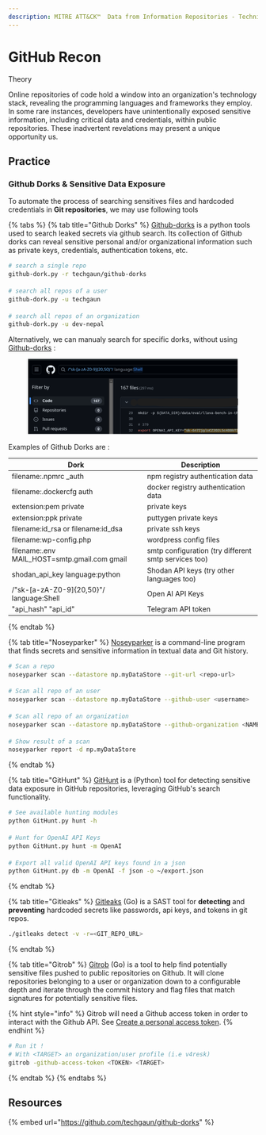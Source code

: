 ```yaml
---
description: MITRE ATT&CK™  Data from Information Repositories - Technique T1213
---
```


# GitHub Recon

Theory

Online repositories of code hold a window into an organization's technology stack, revealing the programming languages and frameworks they employ. In some rare instances, developers have unintentionally exposed sensitive information, including critical data and credentials, within public repositories. These inadvertent revelations may present a unique opportunity us.

## Practice

### Github Dorks & Sensitive Data Exposure

To automate the process of searching sensitives files and hardcoded credentials in **Git repositories**, we may use following tools

{% tabs %}
{% tab title="Github Dorks" %}
[Github-dorks](https://github.com/techgaun/github-dorks) is a python tools used to search leaked secrets via github search. Its collection of Github dorks can reveal sensitive personal and/or organizational information such as private keys, credentials, authentication tokens, etc.&#x20;

```bash
# search a single repo
github-dork.py -r techgaun/github-dorks

# search all repos of a user
github-dork.py -u techgaun  

# search all repos of an organization
github-dork.py -u dev-nepal
```

Alternatively, we can manualy search for specific dorks, without using [Github-dorks](https://github.com/techgaun/github-dorks) :&#x20;

<figure><img src="../../.gitbook/assets/Capture d’écran_2024-08-22_00-29-55 (1).png" alt=""><figcaption></figcaption></figure>

Examples of Github Dorks are :

| Dork                                           | Description                                          |
| ---------------------------------------------- | ---------------------------------------------------- |
| filename:.npmrc \_auth                         | npm registry authentication data                     |
| filename:.dockercfg auth                       | docker registry authentication data                  |
| extension:pem private                          | private keys                                         |
| extension:ppk private                          | puttygen private keys                                |
| filename:id\_rsa or filename:id\_dsa           | private ssh keys                                     |
| filename:wp-config.php                         | wordpress config files                               |
| filename:.env MAIL\_HOST=smtp.gmail.com gmail  | smtp configuration (try different smtp services too) |
| shodan\_api\_key language:python               | Shodan API keys (try other languages too)            |
| /"sk-\[a-zA-Z0-9]{20,50}"/ language:Shell      | Open AI API Keys                                     |
| "api\_hash" "api\_id"                          | Telegram API token                                   |
{% endtab %}

{% tab title="Noseyparker" %}
[Noseyparker](https://github.com/praetorian-inc/noseyparker) is a command-line program that finds secrets and sensitive information in textual data and Git history.

```bash
# Scan a repo
noseyparker scan --datastore np.myDataStore --git-url <repo-url>

# Scan all repo of an user
noseyparker scan --datastore np.myDataStore --github-user <username>

# Scan all repo of an organization
noseyparker scan --datastore np.myDataStore --github-organization <NAME>

# Show result of a scan
noseyparker report -d np.myDataStore
```
{% endtab %}

{% tab title="GitHunt" %}
[GitHunt](https://github.com/v4resk/GitHunt) is a (Python) tool for detecting sensitive data exposure in GitHub repositories, leveraging GitHub's search functionality.

```bash
# See available hunting modules
python GitHunt.py hunt -h

# Hunt for OpenAI API Keys
python GitHunt.py hunt -m OpenAI

# Export all valid OpenAI API keys found in a json 
python GitHunt.py db -m OpenAI -f json -o ~/export.json
```
{% endtab %}

{% tab title="Gitleaks" %}
[Gitleaks](https://github.com/gitleaks/gitleaks) (Go) is a SAST tool for **detecting** and **preventing** hardcoded secrets like passwords, api keys, and tokens in git repos.

```bash
./gitleaks detect -v -r=<GIT_REPO_URL>
```
{% endtab %}

{% tab title="Gitrob" %}
[Gitrob](https://github.com/michenriksen/gitrob) (Go) is a tool to help find potentially sensitive files pushed to public repositories on Github. It will clone repositories belonging to a user or organization down to a configurable depth and iterate through the commit history and flag files that match signatures for potentially sensitive files.

{% hint style="info" %}
Gitrob will need a Github access token in order to interact with the Github API. See [Create a personal access token](https://help.github.com/articles/creating-a-personal-access-token-for-the-command-line/).
{% endhint %}

```bash
# Run it !
# With <TARGET> an organization/user profile (i.e v4resk)
gitrob -github-access-token <TOKEN> <TARGET> 
```
{% endtab %}
{% endtabs %}

## Resources

{% embed url="https://github.com/techgaun/github-dorks" %}
